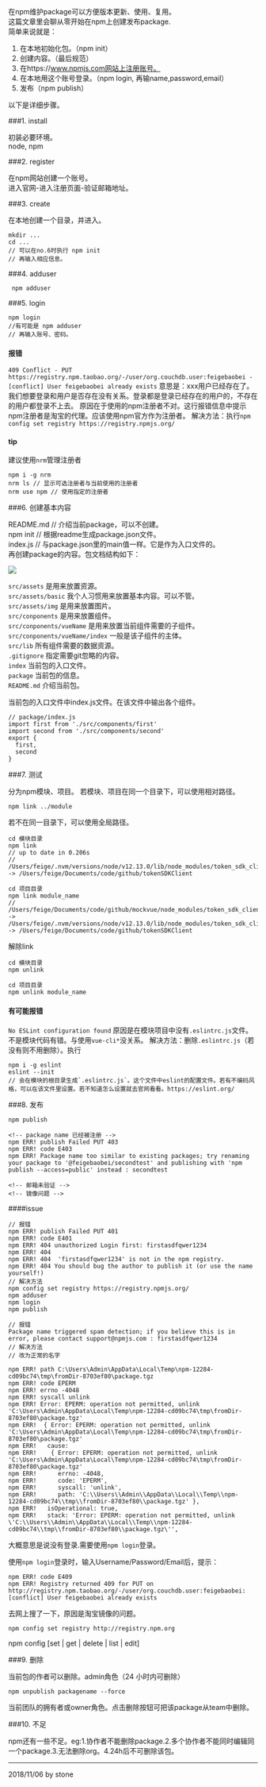 在npm维护package可以方便版本更新、使用、复用。  
这篇文章里会聊从零开始在npm上创建发布package.  
简单来说就是：  

1. 在本地初始化包。（npm init）  
2. 创建内容。（最后规范）  
3. 在https://www.npmjs.com网站上注册账号。  
4. 在本地用这个账号登录。（npm login, 再输name,password,email）  
5. 发布（npm publish）

以下是详细步骤。  

###1. install

初装必要环境。  
node, npm  

###2. register 

在npm网站创建一个账号。  
进入官网-进入注册页面-验证邮箱地址。  

###3. create

在本地创建一个目录，并进入。  

    mkdir ...
    cd ...
    // 可以在no.6时执行 npm init
    // 再输入相应信息。

###4. adduser

     npm adduser

###5. login

    npm login
    //有可能是 npm adduser
    // 再输入账号、密码。

#### 报错
`409 Conflict - PUT https://registry.npm.taobao.org/-/user/org.couchdb.user:feigebaobei - [conflict] User feigebaobei already exists`
意思是：xxx用户已经存在了。
我们想要登录和用户是否存在没有关系。登录都是登录已经存在的用户的，不存在的用户都登录不上去。
原因在于使用的npm注册者不对。这行报错信息中提示npm注册者是淘宝的代理。应该使用npm官方作为注册者。
解决方法：执行`npm config set registry https://registry.npmjs.org/`

#### tip
建议使用`nrm`管理注册者
```
npm i -g nrm
nrm ls // 显示可选注册者与当前使用的注册者
nrm use npm // 使用指定的注册者
```

###6. 创建基本内容

README.md // 介绍当前package，可以不创建。  
npm init // 根据readme生成package.json文件。  
index.js // 与package.json里的main值一样。它是作为入口文件的。  
再创建package的内容。包文档结构如下：  

![](../../image/npm/docuConstruct.jpg)  

`src/assets` 是用来放置资源。  
`src/assets/basic` 我个人习惯用来放置基本内容。可以不管。  
`src/assets/img` 是用来放置图片。  
`src/conponents` 是用来放置组件。  
`src/conponents/vueName` 是用来放置当前组件需要的子组件。  
`src/conponents/vueName/index` 一般是该子组件的主体。  
`src/lib` 所有组件需要的数据资源。  
`.gitignore` 指定需要git忽略的内容。  
`index` 当前包的入口文件。  
`package` 当前包的信息。  
`README.md` 介绍当前包。  

当前包的入口文件中index.js文件。在该文件中输出各个组件。  

    // package/index.js
    import first from './src/components/first'
    import second from './src/components/second'
    export {
      first,
      second
    }

###7. 测试

分为npm模块、项目。
若模块、项目在同一个目录下，可以使用相对路径。
```
npm link ../module
```

若不在同一目录下，可以使用全局路径。
```
cd 模块目录
npm link
// up to date in 0.206s
// /Users/feige/.nvm/versions/node/v12.13.0/lib/node_modules/token_sdk_client -> /Users/feige/Documents/code/github/tokenSDKClient

cd 项目目录
npm link module_name
// /Users/feige/Documents/code/github/mockvue/node_modules/token_sdk_client -> /Users/feige/.nvm/versions/node/v12.13.0/lib/node_modules/token_sdk_client -> /Users/feige/Documents/code/github/tokenSDKClient
```

解除link
```
cd 模块目录
npm unlink

cd 项目目录
npm unlink module_name
```

#### 有可能报错

`No ESLint configuration found`
原因是在模块项目中没有`.eslintrc.js`文件。不是模块代码有错。与使用`vue-cli*`没关系。
解决方法：删除`.eslintrc.js`（若没有则不用删除）。执行
```
npm i -g eslint
eslint --init
// 会在模块的根目录生成`.eslintrc.js`。这个文件中eslint的配置文件。若有不编码风格，可以在该文件里设置。若不知道怎么设置就去官网看看。https://eslint.org/
```

###8. 发布

    npm publish

    <!-- package name 已经被注册 -->
    npm ERR! publish Failed PUT 403
    npm ERR! code E403
    npm ERR! Package name too similar to existing packages; try renaming your package to '@feigebaobei/secondtest' and publishing with 'npm publish --access=public' instead : secondtest

    <!-- 邮箱未验证 -->
    <!-- 镜像问题 -->

####issue

    // 报错
    npm ERR! publish Failed PUT 401
    npm ERR! code E401
    npm ERR! 404 unauthorized Login first: firstasdfqwer1234
    npm ERR! 404
    npm ERR! 404  'firstasdfqwer1234' is not in the npm registry.
    npm ERR! 404 You should bug the author to publish it (or use the name yourself!)
    // 解决方法
    npm config set registry https://registry.npmjs.org/
    npm adduser
    npm login
    npm publish

    // 报错
    Package name triggered spam detection; if you believe this is in error, please contact support@npmjs.com : firstasdfqwer1234
    // 解决方法
    // 改为正常的名字

```
npm ERR! path C:\Users\Admin\AppData\Local\Temp\npm-12284-cd09bc74\tmp\fromDir-8703ef80\package.tgz
npm ERR! code EPERM
npm ERR! errno -4048
npm ERR! syscall unlink
npm ERR! Error: EPERM: operation not permitted, unlink 'C:\Users\Admin\AppData\Local\Temp\npm-12284-cd09bc74\tmp\fromDir-8703ef80\package.tgz'
npm ERR!  { Error: EPERM: operation not permitted, unlink 'C:\Users\Admin\AppData\Local\Temp\npm-12284-cd09bc74\tmp\fromDir-8703ef80\package.tgz'
npm ERR!   cause:
npm ERR!    { Error: EPERM: operation not permitted, unlink 'C:\Users\Admin\AppData\Local\Temp\npm-12284-cd09bc74\tmp\fromDir-8703ef80\package.tgz'
npm ERR!      errno: -4048,
npm ERR!      code: 'EPERM',
npm ERR!      syscall: 'unlink',
npm ERR!      path: 'C:\\Users\\Admin\\AppData\\Local\\Temp\\npm-12284-cd09bc74\\tmp\\fromDir-8703ef80\\package.tgz' },
npm ERR!   isOperational: true,
npm ERR!   stack: 'Error: EPERM: operation not permitted, unlink \'C:\\Users\\Admin\\AppData\\Local\\Temp\\npm-12284-cd09bc74\\tmp\\fromDir-8703ef80\\package.tgz\'',
```

大概意思是说没有登录.需要使用`npm login`登录。

使用`npm login`登录时，输入Username/Password/Email后，提示：

```
npm ERR! code E409
npm ERR! Registry returned 409 for PUT on http://registry.npm.taobao.org/-/user/org.couchdb.user:feigebaobei: [conflict] User feigebaobei already exists
```

去网上搜了一下，原因是淘宝镜像的问题。  

`npm config set registry http://registry.npm.org`

npm config [set | get | delete | list | edit]

###9. 删除

当前包的作者可以删除。admin角色（24 小时内可删除）

    npm unpublish packagename --force

当前团队的拥有者或owner角色。点击删除按钮可把该package从team中删除。  

###10. 不足

npm还有一些不足。eg:1.协作者不能删除package.2.多个协作者不能同时编辑同一个package.3.无法删除org。4.24h后不可删除该包。  

---
2018/11/06 by stone